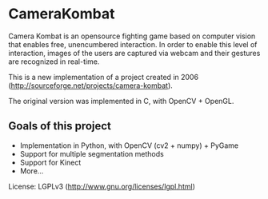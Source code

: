 CameraKombat
============

Camera Kombat is an opensource fighting game based on computer vision that enables free, unencumbered interaction. In order to enable this level of interaction, images of the users are captured via webcam and their gestures are recognized in real-time.

This is a new implementation of a project created in 2006 (http://sourceforge.net/projects/camera-kombat).

The original version was implemented in C, with OpenCV + OpenGL.

Goals of this project
---------------------

- Implementation in Python, with OpenCV (cv2 + numpy) + PyGame
- Support for multiple segmentation methods
- Support for Kinect
- More...


License: LGPLv3 (http://www.gnu.org/licenses/lgpl.html)
